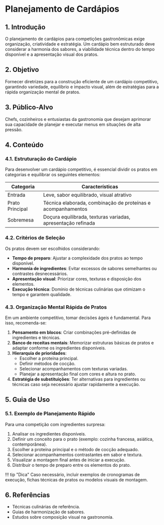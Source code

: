 # Planejamento de Cardápios

## 1. Introdução
O planejamento de cardápios para competições gastronômicas exige organização, criatividade e estratégia. Um cardápio bem estruturado deve considerar a harmonia dos sabores, a viabilidade técnica dentro do tempo disponível e a apresentação visual dos pratos.

## 2. Objetivo
Fornecer diretrizes para a construção eficiente de um cardápio competitivo, garantindo variedade, equilíbrio e impacto visual, além de estratégias para a rápida organização mental de pratos.

## 3. Público-Alvo
Chefs, cozinheiros e entusiastas da gastronomia que desejam aprimorar sua capacidade de planejar e executar menus em situações de alta pressão.

## 4. Conteúdo

### 4.1. Estruturação do Cardápio
Para desenvolver um cardápio competitivo, é essencial dividir os pratos em categorias e equilibrar os seguintes elementos:

| Categoria  | Características |
|-----------|----------------|
| Entrada   | Leve, sabor equilibrado, visual atrativo |
| Prato Principal | Técnica elaborada, combinação de proteínas e acompanhamentos |
| Sobremesa | Doçura equilibrada, texturas variadas, apresentação refinada |

### 4.2. Critérios de Seleção
Os pratos devem ser escolhidos considerando:

- **Tempo de preparo**: Ajustar a complexidade dos pratos ao tempo disponível.
- **Harmonia de ingredientes**: Evitar excessos de sabores semelhantes ou contrastes desnecessários.
- **Apresentação visual**: Priorizar cores, texturas e disposição dos elementos.
- **Execução técnica**: Domínio de técnicas culinárias que otimizam o tempo e garantem qualidade.

### 4.3. Organização Mental Rápida de Pratos
Em um ambiente competitivo, tomar decisões ágeis é fundamental. Para isso, recomenda-se:

1. **Pensamento em blocos**: Criar combinações pré-definidas de ingredientes e técnicas.
2. **Banco de receitas mentais**: Memorizar estruturas básicas de pratos e adaptar conforme os ingredientes disponíveis.
3. **Hierarquia de prioridades**:
    - Escolher a proteína principal.
    - Definir métodos de cocção.
    - Selecionar acompanhamentos com texturas variadas.
    - Planejar a apresentação final com cores e altura no prato.
4. **Estratégia de substituições**: Ter alternativas para ingredientes ou técnicas caso seja necessário ajustar rapidamente a execução.

## 5. Guia de Uso
### 5.1. Exemplo de Planejamento Rápido
Para uma competição com ingredientes surpresa:

1. Analisar os ingredientes disponíveis.
2. Definir um conceito para o prato (exemplo: cozinha francesa, asiática, contemporânea).
3. Escolher a proteína principal e o método de cocção adequado.
4. Selecionar acompanhamentos contrastantes em sabor e textura.
5. Visualizar a montagem final antes de iniciar a execução.
6. Distribuir o tempo de preparo entre os elementos do prato.

!!! tip "Dica"
    Caso necessário, incluir exemplos de cronogramas de execução, fichas técnicas de pratos ou modelos visuais de montagem.
    
## 6. Referências
- Técnicas culinárias de referência.
- Guias de harmonização de sabores.
- Estudos sobre composição visual na gastronomia.



